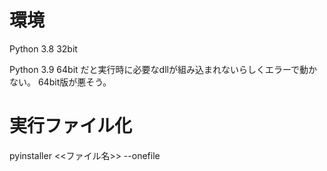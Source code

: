 # 環境
Python 3.8 32bit

Python 3.9 64bit だと実行時に必要なdllが組み込まれないらしくエラーで動かない。 64bit版が悪そう。

# 実行ファイル化
pyinstaller <<ファイル名>> --onefile
